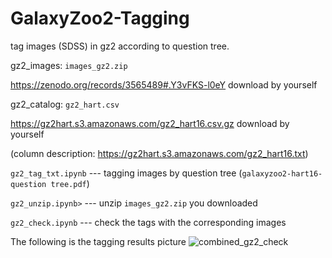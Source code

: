 # GalaxyZoo2-Tagging
tag images (SDSS) in gz2 according to question tree.

gz2_images: `images_gz2.zip` 

https://zenodo.org/records/3565489#.Y3vFKS-l0eY download by yourself


gz2_catalog: `gz2_hart.csv`

https://gz2hart.s3.amazonaws.com/gz2_hart16.csv.gz download by yourself

(column description: https://gz2hart.s3.amazonaws.com/gz2_hart16.txt)


`gz2_tag_txt.ipynb` --- tagging images by question tree (`galaxyzoo2-hart16-question tree.pdf`)


`gz2_unzip.ipynb>` --- unzip `images_gz2.zip` you downloaded


`gz2_check.ipynb` --- check the tags with the corresponding images


The following is the tagging results picture
![combined_gz2_check](https://github.com/user-attachments/assets/399c48c9-1d74-48a3-9f2c-33e0a2d87c7f)



